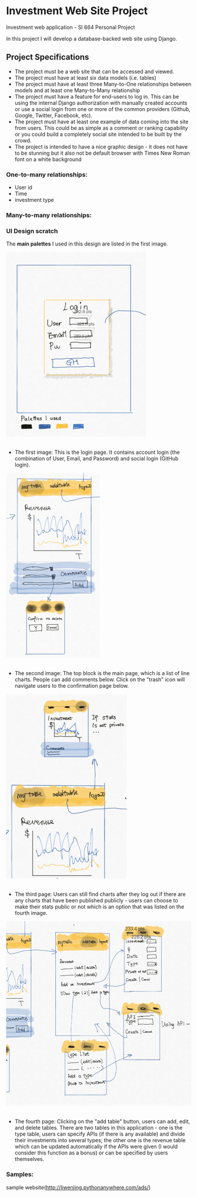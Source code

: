 # Investment Web Site Project
Investment web application - SI 664 Personal Project

In this project I will develop a database-backed web site using Django.

## Project Specifications

- The project must be a web site that can be accessed and viewed.
- The project must have at least six data models (i.e. tables)
- The project must have at least three Many-to-One relationships between models and at least one Many-to-Many relationship
- The project must have a feature for end-users to log in. This can be using the internal Django authorization with manually created accounts or use a social login from one or more of the common providers (Github, Google, Twitter, Facebook, etc).
- The project must have at least one example of data coming into the site from users. This could be as simple as a comment or ranking capability or you could build a completely social site intended to be built by the crowd.
- The project is intended to have a nice graphic design - it does not have to be stunning but it also not be default browser with Times New Roman font on a white background

### One-to-many relationships:
- User  id
- Time
- investment type

### Many-to-many relationships:


### UI Design scratch

The **main palettes** I used in this design are listed in the first image. 

<img src="UI_design/IMG_1410.png" alt="Login Page" height="500" align="center" style="margin: auto; margin-bottom: 20px;">

* The first image: This is the login page. It contains account login (the combination of User, Email, and Password) and social login (GitHub login).

<img src="UI_design/IMG_1411.png" alt="Main Page" height="500" align="center" style="margin: auto; margin-bottom: 20px;">

* The second image: The top block is the main page, which is a list of line charts. People can add comments below. Click on the "trash" icon will navigate users to the confirmation page below.

<img src="UI_design/IMG_1412.png" alt="Log out Page" height="500" align="center" style="margin: auto; margin-bottom: 20px;">

* The third page: Users can still find charts after they log out if there are any charts that have been published publicly - users can choose to make their stats public or not which is an option that was listed on the fourth image.

<img src="UI_design/IMG_1413.png" alt="Edit Page" height="500" align="center" style="margin: auto; margin-bottom: 20px;">

* The fourth page: Clicking on the "add table" button, users can add, edit, and delete tables. There are two tables in this application - one is the type table, users can specify APIs (if there is any available) and divide their investments into several types; the other one is the revenue table which can be updated automatically if the APIs were given (I would consider this function as a bonus) or can be specified by users themselves.

### Samples:

sample website(http://liwenjing.pythonanywhere.com/ads/)
